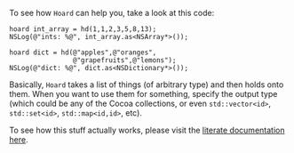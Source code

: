 To see how `Hoard` can help you, take a look at this code:

    hoard int_array = hd(1,1,2,3,5,8,13);
    NSLog(@"ints: %@", int_array.as<NSArray*>());

    hoard dict = hd(@"apples",@"oranges",
                    @"grapefruits",@"lemons");
    NSLog(@"dict: %@", dict.as<NSDictionary*>());

Basically, `Hoard` takes a list of things (of arbitrary type) and then holds
onto them. When you want to use them for something, specify the output type
(which could be any of the Cocoa collections, or even `std::vector<id>`,
`std::set<id>`, `std::map<id,id>`, etc).

To see how this stuff actually works, please visit the [literate documentation
here](http://jonmsterling.com/Hoard).